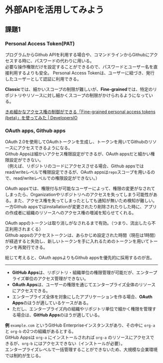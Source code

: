 # 外部APIを活用してみよう
## 課題1

### Personal Access Token(PAT)
プログラムからGithub APIを利用する場合や、コマンドラインからGithubにアクセスする時に、パスワードの代わりに用いる。  
必要な操作権限だけを設定することができるので、パスワードとユーザー名を直接利用するよりも安全。
Personal Access Tokenは、ユーザーに紐づき、発行したユーザーとして認証に利用できる。

**Classic**では、細かいスコープの制限が難しいが、**Fine-grained**では、特定のリポジトリやリソースに対し細かくスコープの制限がかけられるようになっている。

[きめ細かなアクセス権の制御ができる「Fine-grained personal access tokens (beta)」を使ってみた | DevelopersIO](https://dev.classmethod.jp/articles/github-fine-grained-personal-access-tokens/)


### OAuth apps, Github apps
OAuth 2.0を使用してOAuthトークンを生成し、トークンを用いてGithubのリソースにアクセスできるようになる。  
Github Appsは細かいアクセス権限設定ができるが、OAuth appsだと細かい権限設定ができない。  
（例えば、リポジトリのコードにアクセスさせる場合、Github appsではread/writeレベルで権限設定できるが、OAuth appsは`repo`スコープを用いるので、read/writeレベルでの権限設定ができない。）  

OAuth appsでは、権限付与が可能なユーザーによって、権限の変更がなされてしまったら、Organizationやリポジトリへのアクセスを失ってしまう可能性がある。また、アクセス権を失ってしまったとしても通知が無いため検知が難しい。　　
一方Github appsではinstallationが変更されたり削除されたりした時に、アプリの作成者に組織のリソースへのアクセス権の増減を知らせてくれる。

OAuth appのトークンは取り消しがなされるまで有効。（つまり、流出したら不正利用されまくる）  
Github appsのアクセストークンは、あらかじめ設定された時間（現在は1時間）が経過すると失効し、新しいトークンを手に入れるためのトークンを用いてトークンを再発行できる。

総じて考えると、OAuth appsよりもGithub appsを優先的に採用するのが吉。

--- 

- **GitHub Apps**は、リポジトリ・組織単位の権限管理が可能だが、エンタープライズ単位のアクセス管理ができない。
- **OAuth Apps**は、ユーザーの権限を通じてエンタープライズ全体のリソースにアクセスできる。
- エンタープライズ全体を対象にしたアプリケーションを作る場合、**OAuth Apps**のほうが適しているケースがある。
- ただし、エンタープライズ内の組織やリポジトリ単位で細かく権限を管理する場合は、**GitHub Apps**のほうが適している。

**例**
`example.com` というGitHub Enterpriseインスタンスがあり、その中に `org-a` と `org-b` の2つの組織があるとする。  
GitHub Appsは `org-a` にインストールされれば `org-a` のリソースにアクセスできるが、`org-b` にはアクセスできない（インストールが必要）。  
エンタープライズレベルで一括管理することができないため、大規模な企業環境では制約が生じる。
